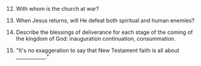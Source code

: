 12. With whom is the church at war?

13. When Jesus returns, will He defeat both spiritual and human enemies?

14. Describe the blessings of deliverance for each stage of the coming of the kingdom of God: inauguration continuation, consummation.

15. "It's no exaggeration to say that New Testament faith is all about ____________."
